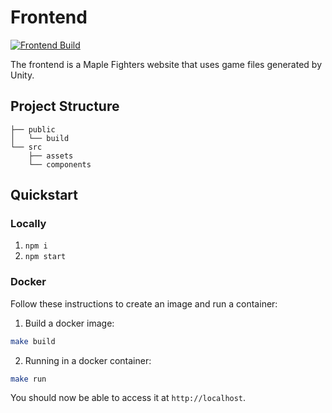 # Frontend

[![Frontend Build](https://github.com/benukhanov/maple-fighters/actions/workflows/frontend-build.yml/badge.svg)](https://github.com/benukhanov/maple-fighters/actions/workflows/frontend-build.yml)

The frontend is a Maple Fighters website that uses game files generated by Unity.

## Project Structure

```
├── public
│   └── build
└── src
    ├── assets
    └── components
```

## Quickstart

### Locally

1. `npm i`
2. `npm start`

### Docker

Follow these instructions to create an image and run a container:

1. Build a docker image:

```bash
make build
```

2. Running in a docker container:

```bash
make run
```

You should now be able to access it at `http://localhost`.
